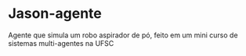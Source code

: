 # Jason-agente

Agente que simula um robo aspirador de pó, feito em um mini curso de sistemas multi-agentes na UFSC
